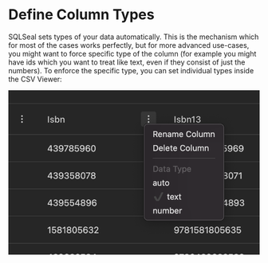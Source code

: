 # Define Column Types

SQLSeal sets types of your data automatically. This is the mechanism which for most of the cases works perfectly, but for more advanced use-cases, you might want to force specific type of the column (for example you might have ids which you want to treat like text, even if they consist of just the numbers). To enforce the specific type, you can set individual types inside the CSV Viewer:

![Setting Column Type](./setting-column-type.png)
